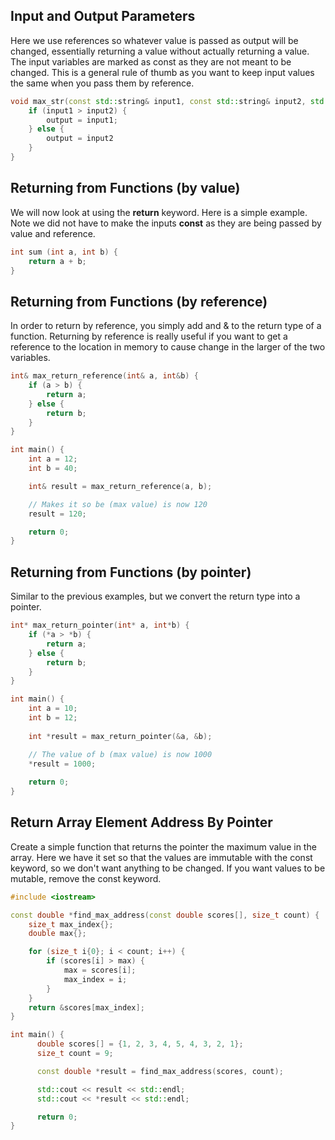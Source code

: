 ## Input and Output Parameters
Here we use references so whatever value is passed as output will be changed, essentially returning a value without actually returning a value. The input variables are marked as const as they are not meant to be changed. This is a general rule of thumb as you want to keep input values the same when you pass them by reference.

```C++
void max_str(const std::string& input1, const std::string& input2, std::string& output){
	if (input1 > input2) {
		output = input1;
	} else {
		output = input2
	}
}
```

## Returning from Functions (by value)
We will now look at using the **return** keyword. Here is a simple example. Note we did not have to make the inputs **const** as they are being passed by value and reference.

```C++
int sum (int a, int b) {
	return a + b;
}
```

## Returning from Functions (by reference)
In order to return by reference, you simply add and & to the return type of a function. Returning by reference is really useful if you want to get a reference to the location in memory to cause change in the larger of the two variables.

```C++
int& max_return_reference(int& a, int&b) {
	if (a > b) {
		return a;
	} else {
		return b;
	}
}

int main() {
	int a = 12;
	int b = 40;

	int& result = max_return_reference(a, b);

	// Makes it so be (max value) is now 120
	result = 120;

	return 0;
}
```

## Returning from Functions (by pointer)
Similar to the previous examples, but we convert the return type into a pointer.

```C++
int* max_return_pointer(int* a, int*b) {
	if (*a > *b) {
		return a;
	} else {
		return b;
	}
}

int main() {
	int a = 10;
	int b = 12;
	
	int *result = max_return_pointer(&a, &b);

	// The value of b (max value) is now 1000
	*result = 1000;
	
	return 0;
}

```

## Return Array Element Address By Pointer
Create a simple function that returns the pointer the maximum value in the array. Here we have it set so that the values are immutable with the const keyword, so we don't want anything to be changed. If you want values to be mutable, remove the const keyword.

```C++
#include <iostream>

const double *find_max_address(const double scores[], size_t count) {
    size_t max_index{};
    double max{};

    for (size_t i{0}; i < count; i++) {
        if (scores[i] > max) {
            max = scores[i];
            max_index = i;
        }
    }
    return &scores[max_index];
}

int main() {
      double scores[] = {1, 2, 3, 4, 5, 4, 3, 2, 1};
      size_t count = 9;

      const double *result = find_max_address(scores, count);

      std::cout << result << std::endl;
      std::cout << *result << std::endl;

      return 0;
}

```